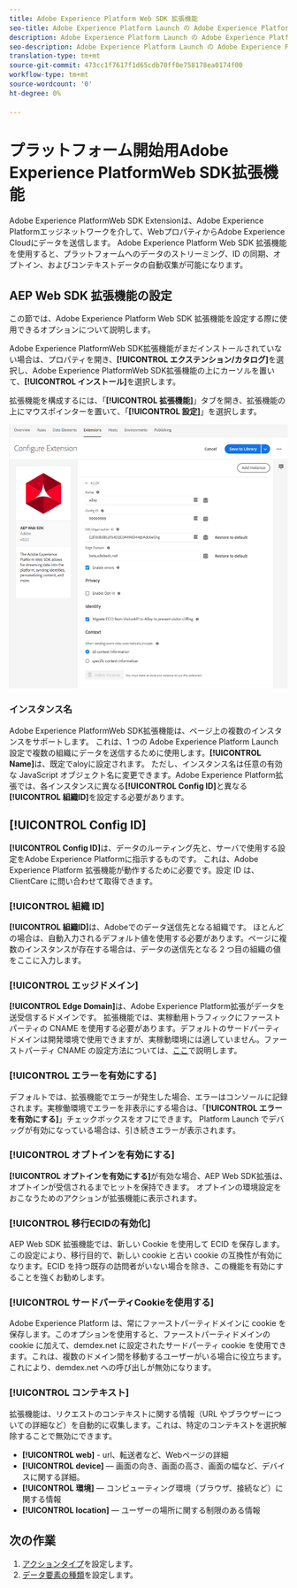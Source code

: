 ```yaml
---
title: Adobe Experience Platform Web SDK 拡張機能
seo-title: Adobe Experience Platform Launch の Adobe Experience Platform Web SDK 拡張機能
description: Adobe Experience Platform Launch の Adobe Experience Platform Web SDK 拡張機能
seo-description: Adobe Experience Platform Launch の Adobe Experience Platform Web SDK 拡張機能
translation-type: tm+mt
source-git-commit: 473cc1f7617f1d65cdb70ff0e758178ea0174f00
workflow-type: tm+mt
source-wordcount: '0'
ht-degree: 0%

---
```



# プラットフォーム開始用Adobe Experience PlatformWeb SDK拡張機能

Adobe Experience PlatformWeb SDK Extensionは、Adobe Experience Platformエッジネットワークを介して、WebプロパティからAdobe Experience Cloudにデータを送信します。 Adobe Experience Platform Web SDK 拡張機能を使用すると、プラットフォームへのデータのストリーミング、ID の同期、オプトイン、およびコンテキストデータの自動収集が可能になります。

## AEP Web SDK 拡張機能の設定

この節では、Adobe Experience Platform Web SDK 拡張機能を設定する際に使用できるオプションについて説明します。

Adobe Experience PlatformWeb SDK拡張機能がまだインストールされていない場合は、プロパティを開き、**[!UICONTROL エクステンション/カタログ]**&#x200B;を選択し、Adobe Experience PlatformWeb SDK拡張機能の上にカーソルを置いて、**[!UICONTROL インストール]**&#x200B;を選択します。

拡張機能を構成するには、「**[!UICONTROL 拡張機能]**」タブを開き、拡張機能の上にマウスポインターを置いて、「**[!UICONTROL 設定]**」を選択します。

![](./assets/ext-aep-config.png)

### インスタンス名

Adobe Experience PlatformWeb SDK拡張機能は、ページ上の複数のインスタンスをサポートします。 これは、1 つの Adobe Experience Platform Launch 設定で複数の組織にデータを送信するために使用します。**[!UICONTROL Name]**&#x200B;は、既定でaloyに設定されます。 ただし、インスタンス名は任意の有効な JavaScript オブジェクト名に変更できます。Adobe Experience Platform拡張では、各インスタンスに異なる&#x200B;**[!UICONTROL Config ID]**&#x200B;と異なる&#x200B;**[!UICONTROL 組織ID]**&#x200B;を設定する必要があります。

## **[!UICONTROL Config ID]**

**[!UICONTROL Config ID]**&#x200B;は、データのルーティング先と、サーバで使用する設定をAdobe Experience Platformに指示するものです。 これは、Adobe Experience Platform 拡張機能が動作するために必要です。設定 ID は、ClientCare に問い合わせて取得できます。


### **[!UICONTROL 組織 ID]**



**[!UICONTROL 組織ID]**&#x200B;は、Adobeでのデータ送信先となる組織です。 ほとんどの場合は、自動入力されるデフォルト値を使用する必要があります。ページに複数のインスタンスが存在する場合は、データの送信先となる 2 つ目の組織の値をここに入力します。

### **[!UICONTROL エッジドメイン]**

**[!UICONTROL Edge Domain]**&#x200B;は、Adobe Experience Platform拡張がデータを送受信するドメインです。 拡張機能では、実稼動用トラフィックにファーストパーティの CNAME を使用する必要があります。デフォルトのサードパーティドメインは開発環境で使用できますが、実稼動環境には適していません。ファーストパーティ CNAME の設定方法については、[ここ](https://docs.adobe.com/content/help/ja-JP/core-services/interface/ec-cookies/cookies-first-party.html)で説明します。

### **[!UICONTROL エラーを有効にする]**

デフォルトでは、拡張機能でエラーが発生した場合、エラーはコンソールに記録されます。実稼働環境でエラーを非表示にする場合は、「**[!UICONTROL エラーを有効にする]**」チェックボックスをオフにできます。 Platform Launch でデバッグが有効になっている場合は、引き続きエラーが表示されます。

### **[!UICONTROL オプトインを有効にする]**

**[!UICONTROL オプトインを有効にする]**&#x200B;が有効な場合、AEP Web SDK拡張は、オプトインが受信されるまでヒットを保持できます。 オプトインの環境設定をおこなうためのアクションが拡張機能に表示されます。

### **[!UICONTROL 移行ECIDの有効化]**

AEP Web SDK 拡張機能では、新しい Cookie を使用して ECID を保存します。この設定により、移行目的で、新しい cookie と古い cookie の互換性が有効になります。ECID を持つ既存の訪問者がいない場合を除き、この機能を有効にすることを強くお勧めします。

### **[!UICONTROL サードパーティCookieを使用する]**

Adobe Experience Platform は、常にファーストパーティドメインに cookie を保存します。このオプションを使用すると、ファーストパーティドメインの cookie に加えて、demdex.net に設定されたサードパーティ cookie を使用できます。これは、複数のドメイン間を移動するユーザーがいる場合に役立ちます。これにより、demdex.net への呼び出しが無効になります。

### **[!UICONTROL コンテキスト]**

拡張機能は、リクエストのコンテキストに関する情報（URL やブラウザーについての詳細など）を自動的に収集します。これは、特定のコンテキストを選択解除することで無効にできます。

- **[!UICONTROL web]** - url、転送者など、Webページの詳細
- **[!UICONTROL device]**  — 画面の向き、画面の高さ、画面の幅など、デバイスに関する詳細。
- **[!UICONTROL 環境]**  — コンピューティング環境（ブラウザ、接続など）に関する情報
- **[!UICONTROL location]**  — ユーザーの場所に関する制限のある情報

## 次の作業

1. [アクションタイプ](action-types.md)を設定します。
2. [データ要素の種類](data-element-types.md)を設定します。
